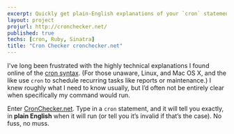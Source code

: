 ```yaml
---
excerpt: Quickly get plain-English explanations of your `cron` statements.
layout: project
projurl: http://cronchecker.net/
published: true
techs: [cron, Ruby, Sinatra]
title: "Cron Checker cronchecker.net"
---
```


I've long been frustrated with the highly technical explanations I found online
of the [cron syntax](http://en.wikipedia.org/wiki/Cron#crontab_syntax). (For
those unaware, Linux, and Mac OS X, and the like use `cron` to schedule
recurring tasks like reports or maintenance.) I knew roughly what I need to
know usually, but I’d often not be entirely clear when specifically my command
would run.

Enter [CronChecker.net](http://cronchecker.net/). Type in a `cron` statement, and it will tell you exactly,
in **plain English** when it will run (or tell you it’s invalid if that’s the
case). No fuss, no muss.



